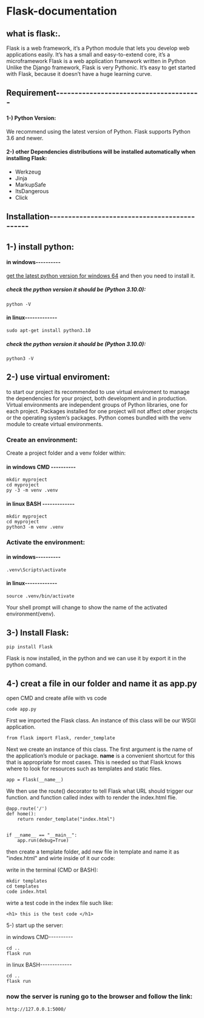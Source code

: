 # Flask-documentation
## what is flask:.
Flask is a web framework, it’s a Python module that lets you develop web applications easily. 
It’s has a small and easy-to-extend core, it’s a microframework 
Flask is a web application framework written in Python
Unlike the Django framework, Flask is very Pythonic. It’s easy to get started with Flask,
because it doesn’t have a huge learning curve.


## Requirement---------------------------------------
#### 1-) Python Version:

We recommend using the latest version of Python. Flask supports Python 3.6 and newer.

#### 2-) other Dependencies distributions will be installed automatically when installing Flask:

- Werkzeug 
- Jinja 
- MarkupSafe 
- ItsDangerous
- Click
	
## Installation---------------------------------------------

## 1-) install python:

#### in windows----------

[get the latest python version for windows 64](https://www.python.org/ftp/python/3.10.0/python-3.10.0-amd64.exe)
and then you need to install it.

##### check the python version it should be (Python 3.10.0):

	python -V

#### in linux-------------

	sudo apt-get install python3.10

##### check the python version it should be (Python 3.10.0):

	python3 -V
	
## 2-) use virtual enviroment:

to start our project its recommended to use virtual enviroment to manage the dependencies for your project, both development and in production.
Virtual environments are independent groups of Python libraries, one for each project.
Packages installed for one project will not affect other projects or the operating system’s packages.
Python comes bundled with the venv module to create virtual environments.
	
### Create an environment:

Create a project folder and a venv folder within:
	
#### in windows CMD ----------

	mkdir myproject
	cd myproject
	py -3 -m venv .venv
		
#### in linux BASH -------------

	mkdir myproject
	cd myproject
	python3 -m venv .venv
		
### Activate the environment:

#### in windows----------

	.venv\Scripts\activate
		
#### in linux-------------

	source .venv/bin/activate
		
Your shell prompt will change to show the name of the activated environment(venv).

## 3-) Install Flask:

	pip install Flask
	
  Flask is now installed, in the python and we can use it by export it in the python comand.
	
## 4-) creat a file in our folder and name it as app.py

open CMD and create afile with vs code 

	code app.py

First we imported the Flask class. An instance of this class will be our WSGI application.

    from flask import Flask, render_template

Next we create an instance of this class. The first argument is the name of the application’s module or package.
__name__ is a convenient shortcut for this that is appropriate for most cases.
This is needed so that Flask knows where to look for resources such as templates and static files.

    app = Flask(__name__)

	
We then use the route() decorator to tell Flask what URL should trigger our function.
and function called index with to render the index.html flie.


    @app.route('/')
    def home():
        return render_template("index.html")


    if __name__ == "__main__":
        app.run(debug=True)

	
then create a template folder, add new file in template and name it as "index.html" and wirte inside of it our code: 

write in the terminal (CMD or BASH):

	mkdir templates
	cd templates
	code index.html 

wirte a test code in the index file such like:
	
	<h1> this is the test code </h1>

5-) start up the server:

in windows CMD----------

	cd ..
	flask run

in linux BASH-------------

	cd ..
	flask run

### now the server is runing go to the browser and follow the link:
	
	http://127.0.0.1:5000/


